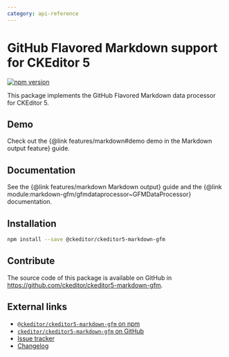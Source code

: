 ```yaml
---
category: api-reference
---
```


# GitHub Flavored Markdown support for CKEditor 5

[![npm version](https://badge.fury.io/js/%40ckeditor%2Fckeditor5-markdown-gfm.svg)](https://www.npmjs.com/package/@ckeditor/ckeditor5-markdown-gfm)

This package implements the GitHub Flavored Markdown data processor for CKEditor 5.

## Demo

Check out the {@link features/markdown#demo demo in the Markdown output feature} guide.

## Documentation

See the {@link features/markdown Markdown output} guide and the {@link module:markdown-gfm/gfmdataprocessor~GFMDataProcessor} documentation.

## Installation

```bash
npm install --save @ckeditor/ckeditor5-markdown-gfm
```

## Contribute

The source code of this package is available on GitHub in https://github.com/ckeditor/ckeditor5-markdown-gfm.

## External links

* [`@ckeditor/ckeditor5-markdown-gfm` on npm](https://www.npmjs.com/package/@ckeditor/ckeditor5-markdown-gfm)
* [`ckeditor/ckeditor5-markdown-gfm` on GitHub](https://github.com/ckeditor/ckeditor5-markdown-gfm)
* [Issue tracker](https://github.com/ckeditor/ckeditor5-markdown-gfm/issues)
* [Changelog](https://github.com/ckeditor/ckeditor5-markdown-gfm/blob/master/CHANGELOG.md)
